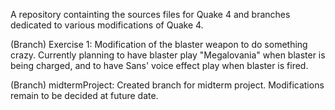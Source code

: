 A repository containting the sources files for Quake 4 and branches dedicated to various modifications of Quake 4.

(Branch) Exercise 1: Modification of the blaster weapon to do something crazy. Currently planning to have blaster play "Megalovania" when blaster is being charged, and to have Sans' voice effect play when blaster is fired. 

(Branch) midtermProject: Created branch for midterm project. Modifications remain to be decided at future date.
